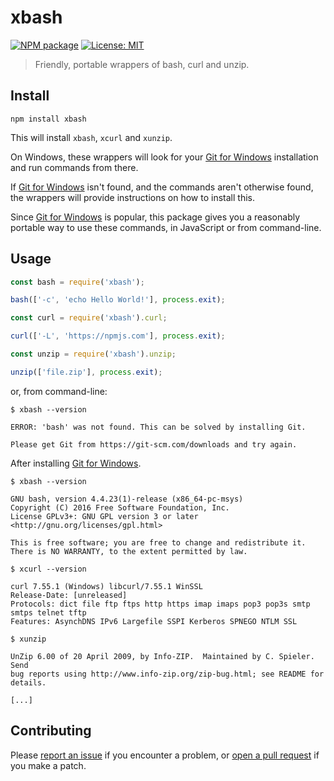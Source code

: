 # xbash

[![NPM package](https://img.shields.io/npm/v/xbash.svg?style=flat-square)](https://www.npmjs.com/package/xbash)
[![License: MIT](https://img.shields.io/github/license/mortend/xbash.svg?style=flat-square)](LICENSE)

> Friendly, portable wrappers of bash, curl and unzip.

## Install

```
npm install xbash
```

This will install `xbash`, `xcurl` and `xunzip`.

On Windows, these wrappers will look for your [Git for Windows] installation and run commands from there.

If [Git for Windows] isn't found, and the commands aren't otherwise found, the wrappers will provide instructions on how to install this.

Since [Git for Windows] is popular, this package gives you a reasonably portable way to use these commands, in JavaScript or from command-line.

[Git for Windows]: https://git-scm.com/downloads

## Usage

```js
const bash = require('xbash');

bash(['-c', 'echo Hello World!'], process.exit);
```

```js
const curl = require('xbash').curl;

curl(['-L', 'https://npmjs.com'], process.exit);
```

```js
const unzip = require('xbash').unzip;

unzip(['file.zip'], process.exit);
```

or, from command-line:

```
$ xbash --version

ERROR: 'bash' was not found. This can be solved by installing Git.

Please get Git from https://git-scm.com/downloads and try again.
```

After installing [Git for Windows].

```
$ xbash --version

GNU bash, version 4.4.23(1)-release (x86_64-pc-msys)
Copyright (C) 2016 Free Software Foundation, Inc.
License GPLv3+: GNU GPL version 3 or later <http://gnu.org/licenses/gpl.html>

This is free software; you are free to change and redistribute it.
There is NO WARRANTY, to the extent permitted by law.
```

```
$ xcurl --version

curl 7.55.1 (Windows) libcurl/7.55.1 WinSSL
Release-Date: [unreleased]
Protocols: dict file ftp ftps http https imap imaps pop3 pop3s smtp smtps telnet tftp
Features: AsynchDNS IPv6 Largefile SSPI Kerberos SPNEGO NTLM SSL
```

```
$ xunzip

UnZip 6.00 of 20 April 2009, by Info-ZIP.  Maintained by C. Spieler.  Send
bug reports using http://www.info-zip.org/zip-bug.html; see README for details.

[...]
```

## Contributing

Please [report an issue](https://github.com/mortend/xbash/issues) if you encounter a problem, or [open a pull request](https://github.com/mortend/xbash/pulls) if you make a patch.
